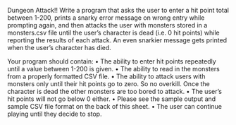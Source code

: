 Dungeon Attack!!
Write a program that asks the user to enter a hit point total between 1-200, prints a snarky error message on wrong entry while prompting again, and then attacks the user with monsters stored in a monsters.csv file until the user’s character is dead (i.e. 0 hit points) while reporting the results of each attack. An even snarkier message gets printed when the user’s character has died.

Your program should contain:
•	The ability to enter hit points repeatedly until a value between 1-200 is given.
•	The ability to read in the monsters from a properly formatted CSV file.
•	The ability to attack users with monsters only until their hit points go to zero. So no overkill. Once the character is dead the other monsters are too bored to attack.
•	The user’s hit points will not go below 0 either.
•	Please see the sample output and sample CSV file format on the back of this sheet.
•	The user can continue playing until they decide to stop.
